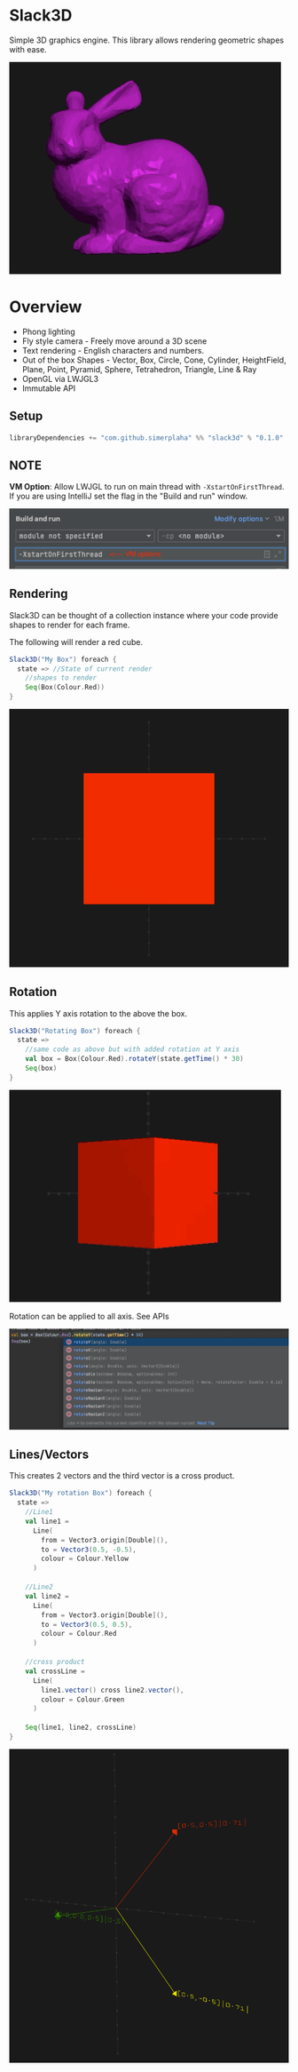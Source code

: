 # Slack3D

Simple 3D graphics engine. This library allows rendering geometric shapes with ease.

![Bunny.gif](docs/bunny.gif)

# Overview

- Phong lighting
- Fly style camera - Freely move around a 3D scene
- Text rendering - English characters and numbers.
- Out of the box Shapes - Vector, Box, Circle, Cone, Cylinder, HeightField, Plane, Point, Pyramid, Sphere, Tetrahedron,
  Triangle, Line & Ray
- OpenGL via LWJGL3
- Immutable API

## Setup

```scala
libraryDependencies += "com.github.simerplaha" %% "slack3d" % "0.1.0"
```

## NOTE

**VM Option**: Allow LWJGL to run on main thread with `-XstartOnFirstThread`. If you are using IntelliJ set the flag in
the "Build and run" window.

![img.png](docs/intellij_vm_option.png)

## Rendering

Slack3D can be thought of a collection instance where your code provide shapes to render for each frame.

The following will render a red cube.

```scala
Slack3D("My Box") foreach {
  state => //State of current render
    //shapes to render
    Seq(Box(Colour.Red))
}
```

![img.png](docs/red_cube.png)

## Rotation

This applies Y axis rotation to the above the box.

```scala
Slack3D("Rotating Box") foreach {
  state =>
    //same code as above but with added rotation at Y axis
    val box = Box(Colour.Red).rotateY(state.getTime() * 30)
    Seq(box)
}
```

![Cube_rotate.gif](docs/cube_rotate.gif)

Rotation can be applied to all axis. See APIs

![rotation_api.png](docs/rotation_api.png)

## Lines/Vectors

This creates 2 vectors and the third vector is a cross product.

```scala
Slack3D("My rotation Box") foreach {
  state =>
    //Line1
    val line1 =
      Line(
        from = Vector3.origin[Double](),
        to = Vector3(0.5, -0.5),
        colour = Colour.Yellow
      )

    //Line2
    val line2 =
      Line(
        from = Vector3.origin[Double](),
        to = Vector3(0.5, 0.5),
        colour = Colour.Red
      )

    //cross product
    val crossLine =
      Line(
        line1.vector() cross line2.vector(),
        colour = Colour.Green
      )

    Seq(line1, line2, crossLine)
}
```

![img.png](docs/cross_product_vectors.png)
